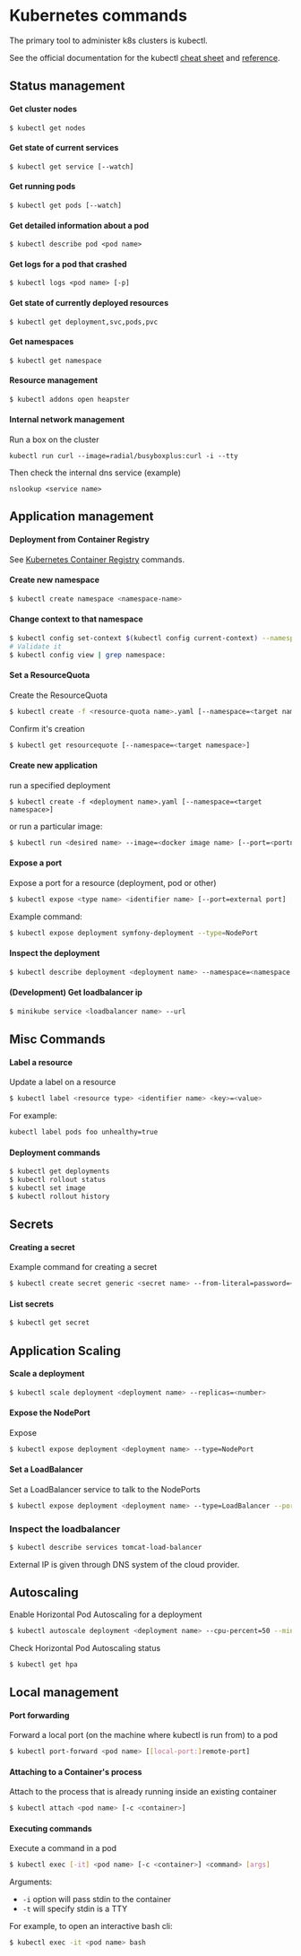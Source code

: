 # Kubernetes commands
The primary tool to administer k8s clusters is kubectl.

See the official documentation for the kubectl 
[cheat sheet](https://kubernetes.io/docs/reference/kubectl/cheatsheet/)
and 
[reference](https://kubernetes.io/docs/reference/).

## Status management
#### Get cluster nodes
```
$ kubectl get nodes
```

#### Get state of current services
```
$ kubectl get service [--watch]
```

#### Get running pods
```
$ kubectl get pods [--watch]
```

#### Get detailed information about a pod
```
$ kubectl describe pod <pod name>
```

#### Get logs for a pod that crashed
```
$ kubectl logs <pod name> [-p]
```

#### Get state of currently deployed resources
```
$ kubectl get deployment,svc,pods,pvc
```

#### Get namespaces
```
$ kubectl get namespace
```

#### Resource management
```bash
$ kubectl addons open heapster
```

#### Internal network management
Run a box on the cluster
```
kubectl run curl --image=radial/busyboxplus:curl -i --tty
```
Then check the internal dns service (example)
```
nslookup <service name>
```

## Application management

#### Deployment from Container Registry

See [Kubernetes Container Registry](K8sContainerRegistry.md) commands.

#### Create new namespace
```bash
$ kubectl create namespace <namespace-name>
```

#### Change context to that namespace
```bash
$ kubectl config set-context $(kubectl config current-context) --namespace=<namespace-name>
# Validate it
$ kubectl config view | grep namespace:
```

#### Set a ResourceQuota
Create the ResourceQuota
```bash
$ kubectl create -f <resource-quota name>.yaml [--namespace=<target namespace>]
```
Confirm it's creation
```bash
$ kubectl get resourcequote [--namespace=<target namespace>]
```

#### Create new application
run a specified deployment
```
$ kubectl create -f <deployment name>.yaml [--namespace=<target namespace>]
```

or run a particular image:
```bash
$ kubectl run <desired name> --image=<docker image name> [--port=<portnumber>]
```

#### Expose a port
Expose a port for a resource (deployment, pod or other)
```bash
$ kubectl expose <type name> <identifier name> [--port=external port] [--target-port=container-port] [--type=service-type]
```
Example command:
```bash
$ kubectl expose deployment symfony-deployment --type=NodePort
```

#### Inspect the deployment
```bash
$ kubectl describe deployment <deployment name> --namespace=<namespace name>
```

#### (Development) Get loadbalancer ip
```bash
$ minikube service <loadbalancer name> --url
```

## Misc Commands

#### Label a resource
Update a label on a resource
```bash
$ kubectl label <resource type> <identifier name> <key>=<value>
```
For example:
```bash
kubectl label pods foo unhealthy=true
```

#### Deployment commands
```bash
$ kubectl get deployments
$ kubectl rollout status
$ kubectl set image
$ kubectl rollout history
```

## Secrets

#### Creating a secret
Example command for creating a secret
```bash
$ kubectl create secret generic <secret name> --from-literal=password=<somepassword>
```

#### List secrets
```bash
$ kubectl get secret
```


## Application Scaling

#### Scale a deployment
```bash
$ kubectl scale deployment <deployment name> --replicas=<number>
```

#### Expose the NodePort
Expose 
```bash
$ kubectl expose deployment <deployment name> --type=NodePort
```

#### Set a LoadBalancer
Set a LoadBalancer service to talk to the NodePorts
```bash
$ kubectl expose deployment <deployment name> --type=LoadBalancer --port=8080 --target-port=8080 --name <LoadBalancer service name>
```

### Inspect the loadbalancer
```bash
$ kubectl describe services tomcat-load-balancer
```
External IP is given through DNS system of the cloud provider.

## Autoscaling
Enable Horizontal Pod Autoscaling for a deployment
```bash
$ kubectl autoscale deployment <deployment name> --cpu-percent=50 --min=<min pods> --max=<max pods>
```

Check Horizontal Pod Autoscaling status
```bash
$ kubectl get hpa
```

## Local management

#### Port forwarding
Forward a local port (on the machine where kubectl is run from) to a pod
```bash
$ kubectl port-forward <pod name> [[local-port:]remote-port]
``` 

#### Attaching to a Container's process
Attach to the process that is already running inside an existing container
```bash
$ kubectl attach <pod name> [-c <container>]
```

#### Executing commands
Execute a command in a pod
```bash
$ kubectl exec [-it] <pod name> [-c <container>] <command> [args]
```
Arguments: 
- `-i` option will pass stdin to the container
- `-t` will specify stdin is a TTY

For example, to open an interactive bash cli:
```bash
$ kubectl exec -it <pod name> bash
```
